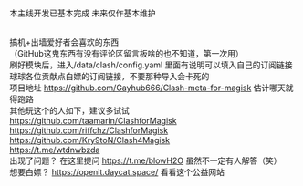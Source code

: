 <br>  本主线开发已基本完成 未来仅作基本维护

<br>  搞机+出墙爱好者会喜欢的东西
<br>  （GitHub这鬼东西有没有评论区留言板啥的也不知道，第一次用）
<br>  刷好模块后，进入/data/clash/config.yaml 里面有说明可以填入自己的订阅链接
<br>  球球各位贡献点白嫖的订阅链接，不要那种导入会卡死的
<br>  项目地址 https://github.com/Gayhub666/Clash-meta-for-magisk 估计哪天就得跑路
<br>  其他玩这个的人如下，建议多试试
<br>  https://github.com/taamarin/ClashforMagisk
<br>  https://github.com/riffchz/ClashforMagisk
<br>  https://github.com/Kry9toN/Clash4Magisk
<br>  https://t.me/wtdnwbzda
<br>  出现了问题？ 在这里提问 https://t.me/blowH2O 虽然不一定有人解答（笑）
<br>  想要白嫖？ https://openit.daycat.space/ 看看这个公益网站
